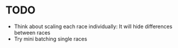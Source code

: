 # TODO
* Think about scaling each race individually: It will hide differences between races
* Try mini batching single races